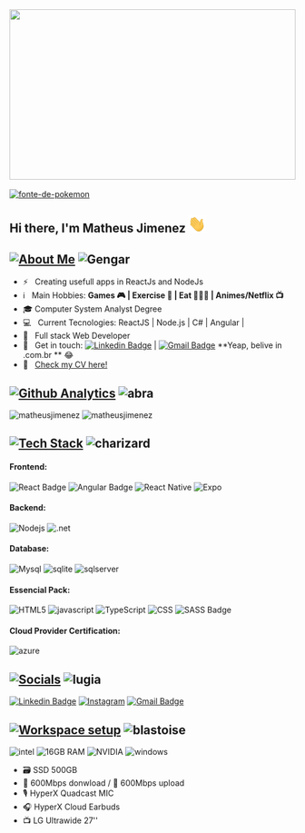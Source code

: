 <img width="100%" height="300px" src="https://staticdelivery.nexusmods.com/images/1151/6050893-1472831060.gif">


<a href="https://fontmeme.com/pt/fonte-de-pokemon/"><img src="https://fontmeme.com/permalink/211030/bbe1fa7547a15b9a1626c7f4dca57119.png" alt="fonte-de-pokemon" border="0"></a>

## Hi there, I'm Matheus Jimenez <img src="/assets/waving.gif" height="30px" alt="Hi there" />

## [![About Me](https://fontmeme.com/permalink/211030/80325692b5d103a0529077ecafa88e1a.png)](https://fontmeme.com/pt/fonte-de-pokemon/) ![Gengar](https://img.pokemondb.net/sprites/black-white/anim/normal/gengar.gif)
- :zap: &nbsp; Creating usefull apps in ReactJs and NodeJs 
- ℹ &nbsp; Main Hobbies: **Games 🎮 | Exercise 🏃 | Eat 🍝🍖🍣 | Animes/Netflix 📺**
- 🎓 Computer System Analyst Degree
- :computer: &nbsp; Current Tecnologies: ReactJS | Node.js | C# | Angular |
- 💬  &nbsp; Full stack Web Developer
- :email: &nbsp; Get in touch: [![Linkedin Badge](https://img.shields.io/badge/-MatheusJimenezFalzetta-blue?style=flat-square&logo=Linkedin&logoColor=white&link=https://www.linkedin.com/in/matheus-jimenez-falzetta-55b09117b/)](https://www.linkedin.com/in/matheus-jimenez-falzetta-55b09117b/) 
| 
[![Gmail Badge](https://img.shields.io/badge/-matheus.jimenez@hotmail.com.br-c14438?style=flat-square&logo=Gmail&logoColor=white&link=mailto:matheus.jimenez@hotmail.com.br)](mailto:matheus.jimenez@hotmail.com.br) **Yeap, belive in .com.br ** :joy:
- 📄  &nbsp;  <a href="https://1drv.ms/b/s!AqAK-lG2Xovhh7MLqc7VnlFFIwF1_g?e=8uoDHR" target="_blank">Check my CV here!</a>


## [![Github Analytics](https://fontmeme.com/permalink/211027/be6fb00c112c4f841169e0e77ea27a3a.png)](https://fontmeme.com/pt/fonte-de-pokemon/) ![abra](https://img.pokemondb.net/sprites/black-white/anim/normal/abra.gif)
<p align="left">
  <img height="160em" src="https://github-readme-stats.vercel.app/api?username=matheusjimenez&show_icons=true&theme=slateorange&title_color=f34213&text_color=0c0c0c&icon_color=0c0c0c&locale=en&hide_border=true&bg_color=bbb8b2" alt="matheusjimenez" />
  <img height="160em" src="https://github-readme-stats.vercel.app/api/top-langs?username=matheusjimenez&show_icons=true&theme=slateorange&title_color=f34213&text_color=0c0c0c&icon_color=0c0c0c&layout=compact&hide_border=true&bg_color=bbb8b2" alt="matheusjimenez" />
</p>

## [![Tech Stack](https://fontmeme.com/permalink/211027/50b50884f8ad587c57f541cd88670895.png)](https://fontmeme.com/pt/fonte-de-pokemon/) ![charizard](https://img.pokemondb.net/sprites/black-white/anim/normal/charizard.gif)
#### Frontend:
![React Badge](https://img.shields.io/badge/React-20232A?style=for-the-badge&logo=react&logoColor=61DAFB)
![Angular Badge](https://img.shields.io/badge/Angular-20232A?style=for-the-badge&logo=angular&logoColor=61DAFB)
![React Native](https://img.shields.io/badge/React_Native-20232A?style=for-the-badge&logo=react&logoColor=61DAFB)
![Expo](https://img.shields.io/badge/Expo-1B1F23?style=for-the-badge&logo=expo&logoColor=white)

#### Backend:
![Nodejs](https://img.shields.io/badge/Node.js-339933?style=for-the-badge&logo=nodedotjs&logoColor=white)
![.net](https://img.shields.io/badge/C%23_.net-339933?style=for-the-badge&logo=c-sharp&logoColor=white)

#### Database:
![Mysql](https://img.shields.io/badge/MySQL-005C84?style=for-the-badge&logo=mysql&logoColor=white)
![sqlite](https://img.shields.io/badge/SQLite-005C84?style=for-the-badge&logo=sqlite&logoColor=white)
![sqlserver](https://img.shields.io/badge/Microsoft%20SQL%20Server-CC2927?style=for-the-badge&logo=microsoft%20sql%20server&logoColor=white)


#### Essencial Pack:
![HTML5](https://img.shields.io/badge/HTML5-E34F26?style=for-the-badge&logo=html5&logoColor=white)
![javascript](https://img.shields.io/badge/JavaScript-323330?style=for-the-badge&logo=javascript&logoColor=F7DF1E)
![TypeScript](https://img.shields.io/badge/TypeScript-007ACC?style=for-the-badge&logo=typescript&logoColor=white)
![CSS](https://img.shields.io/badge/CSS3-1572B6?style=for-the-badge&logo=css3&logoColor=white)
![SASS Badge](https://img.shields.io/badge/Sass-CC6699?style=for-the-badge&logo=sass&logoColor=white)

#### Cloud Provider Certification:
![azure](https://img.shields.io/badge/Microsoft_AZ_900-0089D6?style=for-the-badge&logo=microsoft-azure&logoColor=white)

## [![Socials](https://fontmeme.com/permalink/211030/49a0f1f61571ebc9a0e45c29bb068731.png)](https://fontmeme.com/pt/fonte-de-pokemon/) ![lugia](https://img.pokemondb.net/sprites/black-white/anim/normal/lugia.gif)
 [![Linkedin Badge](https://img.shields.io/badge/-Linkedin-121214?style=flat&logo=linkedin&logoColor=1572B6)](https://www.linkedin.com/in/matheus-jimenez-falzetta-55b09117b/)
  <a href="https://www.instagram.com/matheusjimenez/" target="_blank"><img src="https://img.shields.io/badge/-Instagram-121214?style=flat&logo=instagram" alt="Instagram"></a>
[![Gmail Badge](https://img.shields.io/badge/-matheus.jimenez@hotmail.com.br-121214?style=flat-square&logo=Gmail&logoColor=1572B6&link=mailto:matheus.jimenez@hotmail.com.br)](mailto:matheus.jimenez@hotmail.com.br)

## [![Workspace setup](https://fontmeme.com/permalink/211030/27ee570a55dfb46674be71c7a03412db.png)](https://fontmeme.com/pt/fonte-de-pokemon/) ![blastoise](https://img.pokemondb.net/sprites/black-white/anim/normal/blastoise.gif)
![intel](https://img.shields.io/badge/Intel-Core_i5_11400H-0071C5?style=for-the-badge&logo=intel&logoColor=white)
![16GB RAM](https://img.shields.io/badge/16GB-RAM-0071C5?style=for-the-badge&logo=memoria-ram&logoColor=white)
![NVIDIA](https://img.shields.io/badge/NVIDIA-GTX_3050-76B900?style=for-the-badge&amp;logo=nvidia&amp;logoColor=white)
![windows](https://img.shields.io/badge/Windows_11-0078D6?style=for-the-badge&logo=windows&logoColor=white)
- 🗃 SSD 500GB
- 🔽 600Mbps donwload / 🔼 600Mbps upload
- 🎙 HyperX Quadcast MIC
- 🎧 HyperX Cloud Earbuds
- 📺 LG Ultrawide 27''


